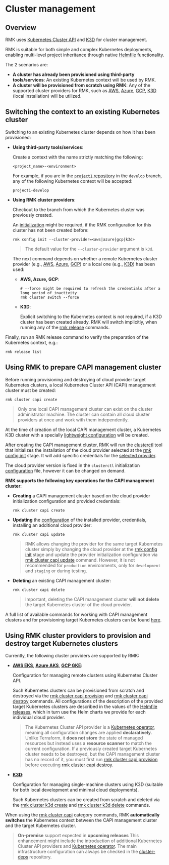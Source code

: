 # Cluster management

## Overview

RMK uses [Kubernetes Cluster API](https://cluster-api.sigs.k8s.io/introduction) and [K3D](https://k3d.io) for cluster
management.

RMK is suitable for both simple and complex Kubernetes deployments, enabling multi-level project inheritance through
native [Helmfile](https://helmfile.readthedocs.io/en/latest/) functionality.

The 2 scenarios are:

- **A cluster has already been provisioned using third-party tools/services**: An existing Kubernetes context will be
  used
  by RMK.
- **A cluster will be provisioned from scratch using RMK**: Any of the supported cluster providers for RMK, such as
  [AWS](../configuration-management/init-aws-provider.md),
  [Azure](../configuration-management/init-azure-provider.md),
  [GCP](../configuration-management/init-gcp-provider.md),
  [K3D](../configuration-management/init-k3d-provider.md) (local installation)
  will be utilized.

## Switching the context to an existing Kubernetes cluster

Switching to an existing Kubernetes cluster depends on how it has been provisioned:

* **Using third-party tools/services**:
  
  Create a context with the name strictly matching the following:
  
  ```
  <project_name>-<environment>
  ```
  
  For example, if you are in
  the [`project1` repository](../project-management/requirement-for-project-repository.md#requirement-for-project-repository)
  in the `develop` branch, any of the following Kubernetes context will be accepted:
  
  ```
  project1-develop
  ```

* **Using RMK cluster providers**:
  
  Checkout to the branch from which the Kubernetes cluster was previously created.
  
  An [initialization](../configuration-management/configuration-management.md#initialization-of-rmk-configuration-for-different-cluster-providers)
  might be required, if the RMK configuration for this cluster has not been created before:
  
  ```shell
  rmk config init --cluster-provider=<aws|azure|gcp|k3d>
  ```
  
  > The default value for the `--cluster-provider` argument is `k3d`.
  
  The next command depends on whether a remote Kubernetes cluster provider
  (e.g., [AWS](../configuration-management/init-aws-provider.md),
  [Azure](../configuration-management/init-azure-provider.md),
  [GCP](../configuration-management/init-gcp-provider.md))
  or a local one (e.g., [K3D](../configuration-management/init-k3d-provider.md)) has been used:
  
  * **AWS, Azure, GCP**:
    
    ```shell
    # --force might be required to refresh the credentials after a long period of inactivity
    rmk cluster switch --force
    ```
  
  * **K3D**:
    
    Explicit switching to the Kubernetes context is not required, if a K3D cluster has been created already.
    RMK will switch implicitly, when running any of the [rmk release](../../commands.md#release) commands.

Finally, run an RMK release command to verify the preparation of the Kubernetes context, e.g.:

```shell
rmk release list
```

## Using RMK to prepare CAPI management cluster

Before running provisioning and destroying of cloud provider target Kubernetes clusters, a local Kubernetes Cluster API
(CAPI) management cluster must be created:

```shell
rmk cluster capi create
```

> Only one local CAPI management cluster can exist on the cluster administrator machine.
> The cluster can contain all cloud cluster providers at once and work with them independently.

At the time of creation of the local CAPI management cluster, a Kubernetes K3D cluster with a specially
[lightweight configuration](https://github.com/edenlabllc/cluster-deps.bootstrap.infra/blob/develop/etc/deps/develop/values/capi-cluster.yaml.gotmpl)
will be created.

After creating the CAPI management cluster, RMK will run the
[clusterctl](https://cluster-api.sigs.k8s.io/clusterctl/overview) tool that initializes the installation
of the cloud provider selected at the [rmk config init](../../commands.md#init-i) stage.
It will add specific credentials for the
[selected provider](../configuration-management/configuration-management.md#initialization-of-rmk-configuration-for-different-cluster-providers).

The cloud provider version is fixed in the `clusterctl` initialization
[configuration](https://github.com/edenlabllc/cluster-deps.bootstrap.infra/blob/develop/etc/deps/develop/values/clusterctl-config.yaml.gotmpl)
file, however it can be changed on demand.

**RMK supports the following key operations for the CAPI management cluster**:

- **Creating** a CAPI management cluster based on the cloud provider initialization configuration and provided
  credentials:
  
  ```shell
  rmk cluster capi create 
  ```

- **Updating**
  the [configuration](https://github.com/edenlabllc/cluster-deps.bootstrap.infra/blob/develop/etc/deps/develop/values/clusterctl-config.yaml.gotmpl)
  of the installed provider, credentials, installing an additional cloud provider:
  
  ```shell
  rmk cluster capi update
  ```
  
  > RMK allows changing the provider for the same target Kubernetes cluster simply by changing the cloud provider
  > at the [rmk config init](../../commands.md#init-i) stage and update the provider initialization configuration via
  > [rmk cluster capi update](../../commands.md#update-u) command.
  > However, it is not recommended for `production` environments, only for `development` and `staging` or during
  > testing.

- **Deleting** an existing CAPI management cluster:
  
  ```shell
  rmk cluster capi delete
  ```
  
  > Important, deleting the CAPI management cluster **will not delete** the target Kubernetes cluster of the cloud
  > provider.

A full list of available commands for working with CAPI management clusters
and for provisioning target Kubernetes clusters can be found [here](../../commands.md#capi-c).

## Using RMK cluster providers to provision and destroy target Kubernetes clusters

Currently, the following cluster providers are supported by RMK:

- **[AWS EKS](usage-aws-provider.md)**, **[Azure AKS](usage-azure-provider.md)**, **[GCP GKE](usage-gcp-provider.md)**:
  
  Configuration for managing remote clusters using Kubernetes Cluster API.
  
  Such Kubernetes clusters can be provisioned from scratch
  and destroyed via the [rmk cluster capi provision](../../commands.md#provision-p) and
  [rmk cluster capi destroy](../../commands.md#destroy) commands. All configurations of the description of the provided
  target Kubernetes clusters are described in the values of the [Helmfile](https://helmfile.readthedocs.io/en/latest/)
  [releases](https://github.com/edenlabllc/cluster-deps.bootstrap.infra/tree/develop/etc/deps/develop/values),
  which in turn use the Helm charts we provide for each individual cloud provider.
  
  > The Kubernetes Cluster API provider is
  > a [Kubernetes operator](https://kubernetes.io/docs/concepts/extend-kubernetes/operator/), meaning all configuration
  > changes are applied **declaratively**. Unlike Terraform, it **does not store** the state of managed resources but
  > instead uses a **resource scanner** to match the current configuration. If a previously created target Kubernetes
  > cluster needs to be destroyed, but the CAPI management cluster has no record of it, you must first run
  > [rmk cluster capi provision](../../commands.md#provision-p) before executing
  > [rmk cluster capi destroy](../../commands.md#destroy).

- **[K3D](usage-k3d-provider.md)**:
  
  Configuration for managing single-machine clusters using K3D (suitable for both local development and minimal cloud
  deployments).
  
  Such Kubernetes clusters can be created from scratch and deleted via the
  [rmk cluster k3d create](../../commands.md#create-c) and
  [rmk cluster k3d delete](../../commands.md#delete-d) commands.

When using the [rmk cluster capi](../../commands.md#capi-c) category commands, RMK **automatically switches** the
Kubernetes context between the CAPI management cluster and the target Kubernetes cluster.

> **On-premise** support expected in **upcoming releases** This enhancement might include the introduction
> of additional Kubernetes Cluster API providers and
> [Kubernetes operator](https://kubernetes.io/docs/concepts/extend-kubernetes/operator/). The main infrastructure
> configuration can always be checked in the [cluster-deps](https://github.com/edenlabllc/cluster-deps.bootstrap.infra)
> repository.
